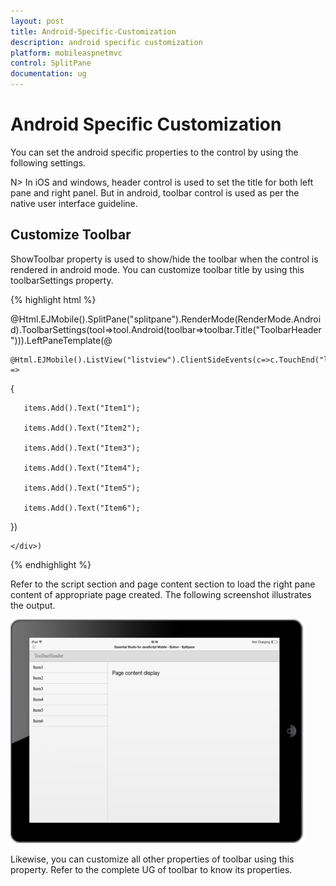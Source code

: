 ```yaml
---
layout: post
title: Android-Specific-Customization
description: android specific customization
platform: mobileaspnetmvc
control: SplitPane
documentation: ug
---
```


# Android Specific Customization

You can set the android specific properties to the control by using the following settings.

N> In iOS and windows, header control is used to set the title for both left pane and right panel. But in android, toolbar control is used as per the native user interface guideline.

## Customize Toolbar

ShowToolbar property is used to show/hide the toolbar when the control is rendered in android mode. You can customize toolbar title by using this toolbarSettings property. 

{% highlight html %}

@Html.EJMobile().SplitPane("splitpane").RenderMode(RenderMode.Android).ToolbarSettings(tool=>tool.Android(toolbar=>toolbar.Title("ToolbarHeader"))).LeftPaneTemplate(@<div>

    @Html.EJMobile().ListView("listview").ClientSideEvents(c=>c.TouchEnd("loadContent")).ShowHeader(false).Items(items =>

   {

       items.Add().Text("Item1");

       items.Add().Text("Item2");

       items.Add().Text("Item3");

       items.Add().Text("Item4");

       items.Add().Text("Item5");

       items.Add().Text("Item6");

   })

    </div>)   

{% endhighlight %}

Refer to the script section and page content section to load the right pane content of appropriate page created. The following screenshot illustrates the output.

![](Android-Specific-Customization_images/Android-Specific-Customization_img1.png)



Likewise, you can customize all other properties of toolbar using this property. Refer to the complete UG of toolbar to know its properties.


